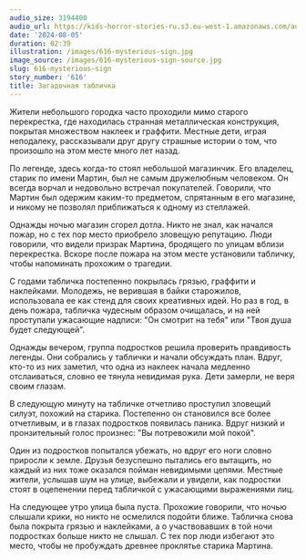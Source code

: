 ```yaml
---
audio_size: 3194400
audio_url: https://kids-horror-stories-ru.s3.eu-west-1.amazonaws.com/audio/616-mysterious-sign.mp3
date: '2024-08-05'
duration: 02:39
illustration: /images/616-mysterious-sign.jpg
image_source: /images/616-mysterious-sign-source.jpg
slug: 616-mysterious-sign
story_number: '616'
title: Загадочная табличка
---
```


Жители небольшого городка часто проходили мимо старого перекрестка, где находилась странная металлическая конструкция, покрытая множеством наклеек и граффити. Местные дети, играя неподалеку, рассказывали друг другу страшные истории о том, что произошло на этом месте много лет назад.

По легенде, здесь когда-то стоял небольшой магазинчик. Его владелец, старик по имени Мартин, был не самым дружелюбным человеком. Он всегда ворчал и недовольно встречал покупателей. Говорили, что Мартин был одержим каким-то предметом, спрятанным в его магазине, и никому не позволял приближаться к одному из стеллажей.

Однажды ночью магазин сгорел дотла. Никто не знал, как начался пожар, но с тех пор место приобрело зловещую репутацию. Люди говорили, что видели призрак Мартина, бродящего по улицам вблизи перекрестка. Вскоре после пожара на этом месте установили табличку, чтобы напоминать прохожим о трагедии.

С годами табличка постепенно покрылась грязью, граффити и наклейками. Молодежь, не верившая в байки старожилов, использовала ее как стенд для своих креативных идей. Но раз в год, в день пожара, табличка чудесным образом очищалась, и на ней проступали ужасающие надписи: "Он смотрит на тебя" или "Твоя душа будет следующей".

Однажды вечером, группа подростков решила проверить правдивость легенды. Они собрались у таблички и начали обсуждать план. Вдруг, кто-то из них заметил, что одна из наклеек начала медленно отслаиваться, словно ее тянула невидимая рука. Дети замерли, не веря своим глазам.

В следующую минуту на табличке отчетливо проступил зловещий силуэт, похожий на старика. Постепенно он становился все более отчетливым, и в глазах подростков появилась паника. Вдруг низкий и пронзительный голос произнес: "Вы потревожили мой покой".

Один из подростков попытался убежать, но вдруг его ноги словно приросли к земле. Друзья безуспешно пытались его вытащить, но каждый из них тоже оказался пойман невидимыми цепями. Местные жители, услышав шум на улице, выбежали и увидели, как подростки стоят в оцепенении перед табличкой с ужасающими выражениями лиц.

На следующее утро улица была пуста. Прохожие говорили, что ночью слышали крики, но никто не осмелился подойти ближе. Табличка снова была покрыта грязью и наклейками, а о участвовавших в той ночи подростках больше никто не слышал. С тех пор люди избегают это место, чтобы не пробуждать древнее проклятье старика Мартина.